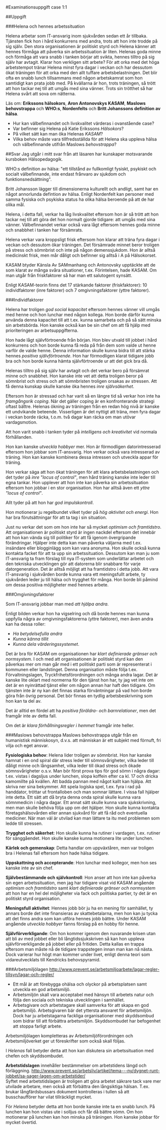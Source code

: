 #Examinationsuppgift case 1:1

##Uppgift

###Helena och hennes arbetssituation

Helena arbetar som IT-ansvarig inom sjukvården sedan ett år tillbaka. Tjänsten fick hon i hård konkurrens med andra, trots att 
hon inte trodde på sig själv. Den stora organisationen är politiskt styrd och Helena känner att hennes förmåga att påverka 
sin arbetssituation är liten. Helenas goda minne och förmåga att vara snabb i tanken börjar att svikta, hennes tilltro 
på sig själv har avtagit. Klarar hon verkligen sitt arbete? För att orka med det höga arbetstempot tränar Helena minst fyra 
dagar i veckan och har dessutom ökat träningen för att orka med den allt tuffare arbetsbelastningen. Det blir ofta en snabb 
lunch tillsammans med någon arbetskamrat som hon samtidigt kan prata jobb med. På kvällarna är hon, trots träningen, så trött 
att hon tackar nej till att umgås med sina vänner. Trots sin trötthet så har Helena svårt att sova om nätterna.

Läs om: __Erikssons hälsokors__, __Aron Antonovskys KASAM__, __Maslows behovstrappa__ och __WHO:s__, __Nordenfelts__ och 
__Britt Johanssons definition av hälsa__.

* Hur kan välbefinnandet och livskvalitet värderas i ovanstående case?
* Var befinner sig Helena på Katie Erikssons _Hälsokors_?
* På vilket sätt kan man öka Helenas _KASAM_?
* Vilka behov måste vara tillfredsställda för att Helena ska uppleva hälsa och välbefinnande utifrån Maslows _behovstrappa_?

##Svar
Jag utgår i mitt svar från att läsaren har kunskaper motsvarande kursboken Hälsopedagogik.

WHO:s definition av hälsa: "ett tillstånd av fullkomligt fysiskt, psykiskt och socialt välbefinnande,
inte endast frånvaro av sjukdom och funktionsnedsättning".

Britt Johansson lägger till dimensionerna kulturellt och andligt, samt har en något annorlunda defintion av hälsa. Enligt
Nordenfelt kan personer med samma fysiska och psykiska status ha olika hälsa beroende på att de har olika mål.

Helena, i detta fall, verkar ha låg livskvalitet eftersom hon är så trött att hon tackar nej till att göra det hon normalt
gjorde tidigare: 
att umgås med sina vänner. Välbefinnandet verkar också vara lågt eftersom hennes goda minne och snabbhet i tanken har
försämrats.

Helena verkar vara kroppsligt frisk eftersom hon klarar att träna fyra dagar i veckan och dessutom ökar träningen. Det
försämrade minnet beror troligen på stress och sömnbrist och inte på någon demenssjukdom. Hon är alltså medicinskt frisk, men 
mår dåligt och befinner sig alltså i A på Hälsokorset.

KASAM btyder Känsla Av SAMmanhang och Antonovsky upptäckte att de som klarat av många svåra
situationer, t.ex. Förintelsen, hade KASAM. Om man utgår från friskfaktorer så har man ett salutogent synsätt.

Enligt KASAM-teorin finns det 17 stärkande faktorer (friskfaktorer): 10 individfaktorer (inre faktorer) 
och 7 omgivningsfaktorer (yttre faktorer).

###Individfaktorer

Helena har troligen _god social kapacitet_ eftersom hennes vänner vill umgås med henne och hon lunchar med någon kollega.
Hon borde därför kunna använda denna kapacitet till att t.ex. kunna samarbeta och på så sätt minska sin arbetsbörda.
Hon kanske också kan be sin chef om att få hjälp med prioriteringen av arbetsuppgifterna.

Hon hade lågt självförtroende från början. Hon blev utvald till jobbet i hård konkurrens
och hon borde kunna få reda på från dem som valde ut henne varför de valde henne. Denna information skulle kunna bidra till
att stärka hennes _positiva självförtroende_. Hon har förmodligen klarat tidigare jobb bra och hon borde kunna hämta
självförtroende ur att det gick bra då.

Helenas tilltro på sig själv har avtagit och det verkar bero på försämrat minne och snabbhet. Hon kanske inte vet att detta
troligen beror på sömnbrist och stress och att sömnbristen troligen orsakas av stressen. Att få denna kunskap skulle kanske
öka hennes _inre självsäkerhet_.

Eftersom hon är stressad och har varit så en längre tid så verkar hon inte ha _framgångsrik coping_. När det gäller coping
är en konfronterande strategi oftast bäẗtre. Helenas ökning av träningen från en redan hög nivå är kanske ett undvikande
beteende. Visserligen är det nyttigt att träna, men fyra dagar i veckan borde räcka, t.o.m. två dagar kan räcka om man 
utövar vardagsmotion.

Att hon varit snabb i tanken tyder på _intelligens och kreativitet_ vid normala förhållanden.

Hon kan kanske _utveckla hobbyer_ mer. Hon är förmodligen datorintresserad eftersom hon jobbar som IT-ansvarig. Hon verkar
också vara intresserad av träning. Hon kan kanske kombinera dessa intressen och utveckla appar för träning.

Hon verkar säga att hon ökat träningen för att klara arbetsbelastningen och det tyder på _inre "locus of control"_, men
hård träning kanske inte leder till egna tankar. Hon upplever att hon inte kan påverka sin arbetssituation eftersom hon jobbar 
i en stor organisation. Hon har alltså även ett _yttre "locus of control"_.

Allt tyder på att hon har _god impulskontroll_.

Hon motionerar ju regelbundet vilket tyder på _hög aktivitet och energi_. Hon har bra förutsättningar för att ta tag i sin 
situation.

Just nu verkar det som om hon inte har så mycket _optimism och framtidstro_. Att organisationen är politiskt styrd är ingen
nackdel eftersom det innebär att hon kan vända sig till politiker för att få igenom övergripande förändringar. Hjälper inte
detta kan man påverka väljarna med t.ex. insändare eller blogginlägg som kan vara anonyma. Hon skulle också kunna kontakta
facket för att ta upp sin arbetssituation. Dessutom kan man ju som IT-ansvarig ta fram förslag till nya IT-system som 
underlättar arbetet och den tekniska utvecklingen gör att datorerna blir snabbare för varje datorgeneration. Det är alltså
möjligt att ha framtidstro i detta jobb. Att vara IT-ansvarig i sjukvården borde kunna vara ett meningsfullt arbete,
ty sjukvården leder ju till hälsa och trygghet för många. Hon borde bli påmind om dessa positiva möjligheter med hennes
arbete.

###Omgivningsfaktorer

Som IT-ansvarig jobbar man med _att hjälpa andra_.

Enligt bilden verkar hon ha vigselring och då borde hennes man kunna uppfylla några av omgivningsfaktorerna (yttre faktorer),
men även andra kan ha dessa roller:

* _Ha betydelsefulla andra_
* _Kunna känna tillit_
* _Kunna dela värderingssystemet_.

Det är bra för KASAM om organisationen har _klart definierade gränser och normsystem_. I och med att organisationen är
politiskt styrd kan den påverkas mer om man går med i ett politiskt parti som är representerat i kommunen eller 
landstinget. Denna organisation måste följa t.ex. Förvaltningslagen, Tryckfrihetsförordningen och många andra lagar.
Det är kanske lite oklart med normerna för den tjänst hon har, ty jag vet inte om det är en nyinrättad tjänst eller
om någon annan har haft den tidigare. Om tjänsten inte är ny kan det finnas starka förväntningar på vad hon borde göra från
övrig personal. Det bör finnas en tydlig arbetsbeskrivning som hon kan ta del av.

Det är alltid en fördel att ha _positiva föräldra- och barnrelationer_, men det framgår inte av detta fall.

Om det är _klara förhållningsregler i hemmet_ framgår inte heller.

###Maslows behovstrappa
Maslows behovstrappa utgår från en humanistisk människosyn, d.v.s. att människan är ett subjekt med förnuft, 
fri vilja och eget ansvar.

__Fysiologiska behov__: Helena lider troligen av sömnbrist. Hon har kanske hamnat i en ond spiral där stress
leder till sömnsvårigheter, vilka leder till dåligt minne och långsamhet, vilka leder till ökad stress och ökade 
sömnsvårigheter o.s.v. Man bör först prova tips för god sömn i några dagar: t.ex. vistas i dagsljus under lunchen,
slopa koffein efter ca kl. 17 och dricka kamomillte på kvällen. Att badda pannan med något kallt kan hjälpa. 
Att skriva ner sina bekymmer. Att spela logiska spel, t.ex. fyra i rad på handdator, tröttar ut frontalloben och man 
somnar lättare. I vissa fall hjälper inte detta. Ett sätt att då bryta denna onda spiral skulle kunna vara sömnmedicin 
i några dagar. Ett annat sätt skulle kunna vara sjukskrivning, men man skulle behöva följa upp om det hjälper. 
Hon skulle kunna kontakta företagshälsovården eller annan sjukvård för att få råd och eventuella mediciner. 
När man väl är utvilad kan man lättare ta itu med problemen som ledde till stressen.

__Trygghet och säkerhet__: Hon skulle kunna ha rutiner i vardagen, t.ex. rutiner för sänggåendet. Hon skulle kanske kunna 
motionera lite under lunchen.

__Kärlek och gemenskap__: Detta handlar om uppväxtåren, men var troligen bra i Helenas fall eftersom hon hade hälsa tidigare.

__Uppskattning och accepterande__: Hon lunchar med kollegor, men hon ses kanske inte av sin chef.

__Självbestämmande och självkontroll__: Hon anser att hon inte kan påverka sin egen arbetssituation, men jag har tidigare
visat vid KASAM angående _optimism och framtidstro_ samt _klart definierade gränser och normsystem_ att hon har en hel del möjligheter via fack och politiska partier, ty det är en politiskt styrd organisation.

__Meningsfull aktivitet__: Hennes jobb bör ju ha en mening för samhället, ty annars borde det inte finansieras av 
skattebetalarna, men hon kan ju tycka att det finns andra som kan utföra hennes jobb bättre. Under KASAM angående 
_utveckla hobbyer_ fanns förslag på en hobby för henne.

__Självförverkligande__: Om hon kommer igenom den nuvarande krisen utan att bli av med jobbet eller bli långtidssjukskriven
så kan hon uppleva självförverkligande på jobbet eller på fritiden. Detta kallas en trappa eftersom man måste nå de
tidigare trappstegen innan man kan nå nästa. Dock varierar hur högt man kommer under livet, enligt denna teori som
vidareutvecklats till Kendricks behovspyramid.

###Arbetsmiljölagen
http://www.prevent.se/arbetsmiljoarbete/lagar-regler-tillsyn/lagar-och-regler/  
* Ett mål är att förebygga ohälsa och olyckor på arbetsplatsen samt utveckla en god arbetsmiljö.
* Arbetsmiljön skall vara acceptabel med hänsyn till arbetets natur och följa den sociala och tekniska utvecklingen i samhället.
* Arbetsgivare och arbetstagare skall samverka för att skapa en god arbetsmiljö.
Arbetsgivaren bär det yttersta ansvaret för arbetsmiljön. Dock har ju arbetstagarna fackliga organisationer med skyddsombud
som bidrar till att förbättra arbetsmiljön. Skyddsombudet har befogenhet att stoppa farligt arbete.

Arbetsmiljölagen kompletteras av Arbetsmiljöförordningen och Arbetsmiljöverket ger ut föreskrifter som också skall följas.

I _Helenas_ fall betyder detta att hon kan diskutera sin arbetssituation med chefen och skyddsombudet.

**Arbetstidslagen** innehåller bestämmelser om arbetstidens längd och förläggning.
http://www.prevent.se/arbetsliv/artikel/tema---ny/dygnet-runt-jobbet/sa-sager-lagen-om-arbetstider/  
Syftet med arbetstidslagen är troligen att göra arbetet säkrare tack vare mer utvilade arbetare, men också att förbättra 
den långsiktiga hälsan. T.ex. brukar långfärdsbussars dokument kontrolleras i tullen så att busschaufförer har vilat
tillräckligt mycket.

För _Helena_ betyder detta att hon borde kanske inte ta en snabb lunch. På lunchen kan hon vistas ute i solljus
och får då bättre sömn. Om hon motionerar på lunchen kan hon minska på träningen. Hon kanske jobbar för mycket övertid.
